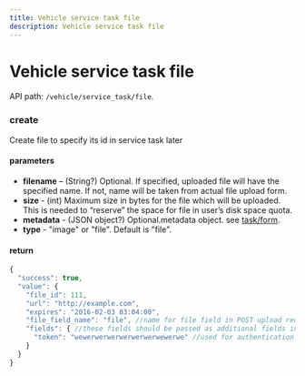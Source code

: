 ```yaml
---
title: Vehicle service task file
description: Vehicle service task file
---
```


# Vehicle service task file

API path: `/vehicle/service_task/file`.

### create

Create file to specify its id in service task later

#### parameters

*   **filename** – (String?) Optional. If specified, uploaded file will have the specified name. If not, name will be taken from actual file upload form.
*   **size** - (int) Maximum size in bytes for the file which will be uploaded. This is needed to “reserve” the space for file in user’s disk space quota. 
*   **metadata** - (JSON object?) Optional.metadata object. see [task/form](../../../field_service/task/form/index.md#read).
*   **type** - "image" or "file". Default is "file".

#### return
```js
{
  "success": true,
  "value": {
    "file_id": 111, 
    "url": "http://example.com",
    "expires": "2016-02-03 03:04:00",
    "file_field_name": "file", //name for file field in POST upload request
    "fields": { //these fields should be passed as additional fields in POST upload request, field with file must be the last one
      "token": "wewerwerwerwerwerwerwewerwe" //used for authentication of upload
    }
  }
}
```

